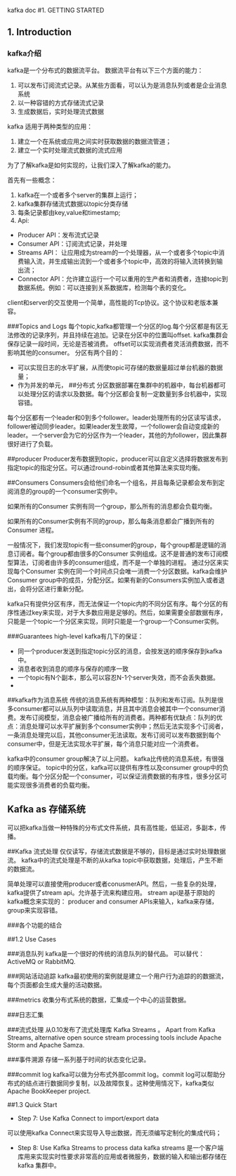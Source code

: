 kafka doc
#1. GETTING STARTED
##    1. Introduction
### kafka介绍 
kafka是一个分布式的数据流平台。
数据流平台有以下三个方面的能力：
1. 可以发布订阅流式记录。从某些方面看，可以认为是消息队列或者是企业消息系统
2. 以一种容错的方式存储流式记录
3. 生成数据后，实时处理流式数据

kafka 适用于两种类型的应用：
1. 建立一个在系统或应用之间实时获取数据的数据流管道；
2. 建立一个实时处理流式数据的流式应用

为了了解kafka是如何实现的，让我们深入了解kafka的能力。

首先有一些概念：
1. kafka在一个或者多个server的集群上运行；
2. kafka集群存储流式数据以topic分类存储
3. 每条记录都由key,value和timestamp;
4. Api:
- Producer API：发布流式记录 
- Consumer API：订阅流式记录，并处理 
- Streams API： 让应用成为stream的一个处理器，从一个或者多个topic中消费输入流，并生成输出流到一个或者多个topic中，高效的将输入流转换到输出流；
- Connector API：允许建立运行一个可以重用的生产者和消费者，连接topic到数据系统。例如：可以连接到关系数据库，检测每个表的变化。

client和server的交互使用一个简单，高性能的Tcp协议。这个协议和老版本兼容。

###Topics and Logs
每个topic,kafka都管理一个分区的log.每个分区都是有区无法修改的记录序列，并且持续在追加。记录在分区中的位置叫offset.
kafka集群会保存记录一段时间，无论是否被消费。
offset可以实现消费者灵活消费数据，而不影响其他的consumer。
分区有两个目的：
- 可以实现日志的水平扩展，从而使topic可存储的数据量超过单台机器的数据量；
- 作为并发的单元，
##分布式
分区数据部署在集群中的机器中，每台机器都可以处理分区的请求以及数据。每个分区都会复制一定数量到多台机器中，实现容错。

每个分区都有一个leader和0到多个follower。leader处理所有的分区读写请求，follower被动同步leader。如果leader发生故障，一个follower会自动变成新的leader。一个server会为它的分区作为一个leader，其他的为follower，因此集群很好进行了负载。

##producer
Producer发布数据到topic，producer可以自定义选择将数据发布到指定topic的指定分区。可以通过round-robin或者其他算法来实现均衡。

##Consumers
Consumers会给他们命名一个组名，并且每条记录都会发布到定阅消息的group的一个consumer实例中。

如果所有的Consumer 实例有同一个group，那么所有的消息都会负载均衡。

如果所有的Consumer实例有不同的group，那么每条消息都会广播到所有的Consumer 进程。

一般情况下，我们发现topic有一些consumer的group，每个group都是逻辑的消息订阅者。每个group都由很多的Consumer 实例组成。这不是普通的发布订阅模型算法，订阅者由许多的consumer组成，而不是一个单独的进程。
通过分区来实现每个Consumer 实例在同一个时间点只会唯一消费一个分区数据。kafka会维护Consumer group中的成员，分配分区。如果有新的Consumers实例加入或者退出，会将分区进行重新分配。

kafka只有提供分区有序，而无法保证一个topic内的不同分区有序。每个分区的有序性通过key来实现，对于大多数应用是足够的。然后，如果需要全部数据有序，只能是一个topic一个分区来实现，同时只能是一个group一个Consumer实例。

###Guarantees
high-level kafka有几下的保证：
- 同一个producer发送到指定topic分区的消息，会按发送的顺序保存到kafka中。
- 消息者收到消息的顺序与保存的顺序一致
- 一个topic有N个副本，那么可以容忍N-1个server失效，而不会丢失数据。
- 

##kafka作为消息系统
传统的消息系统有两种模型：队列和发布订阅。队列是很多consumer都可以从队列中读取消息，并且其中消息会被其中一个consumer消费。发布订阅模型，消息会被广播给所有的消费者。两种都有优缺点：队列的优点：消息处理可以水平扩展到多个consumer实例中；然后无法实现多个订阅者，一条消息处理完以后，其他consumer无法读取。发布订阅可以发布数据到每个consumer中，但是无法实现水平扩展，每个消息只能对应一个消费者。

kafka中的consumer group解决了以上问题。
kafka比传统的消息系统，有很强的顺序保证。
topic中的分区，kafka可以提供有序性以及consumer group中的负载均衡。每个分区分配一个consumer，可以保证消费数据的有序性，很多分区可能实现很多消费者的负载均衡。

## Kafka as 存储系统
可以把kafka当做一种特殊的分布式文件系统，具有高性能，低延迟，多副本，传播。


##Kafka 流式处理
仅仅读写，存储流式数据是不够的，目标是通过实时处理数据流。
kafka中的流式处理是不断的从kafka topic中获取数据，处理后，产生不断的数据流。

简单处理可以直接使用producer或者conusmerAPI。然后，一些复杂的处理，kafka提供了stream api。允许基于流来构建应用。
stream api是基于原始的kafka概念来实现的： producer and consumer APIs来输入，kafka来存储，group来实现容错。

###各个功能的结合


##1.2 Use Cases

###消息队列
kafka是一个很好的传统的消息队列的替代品。
可以替代： ActiveMQ or RabbitMQ.

###网站活动追踪
kafka最初使用的案例就是建立一个用户行为追踪的的数据流，每个页面都会生成大量的活动数据。

###metrics
收集分布式系统的数据，汇集成一个中心的运营数据。

###日志汇集

###流式处理
从0.10发布了流式处理库 Kafka Streams 。
Apart from Kafka Streams, alternative open source stream processing tools include Apache Storm and Apache Samza.

###事件溯源
存储一系列基于时间的状态变化记录。

###commit log
kafka可以做为分布式外部commit log。commit log可以帮助分布式的结点进行数据同步复制，以及故障恢复。这种使用情况下，kafka类似Apache BookKeeper project.

##1.3 Quick Start
- Step 7: Use Kafka Connect to import/export data

可以使用kafka Connect来实现导入导出数据，而无须编写定制化的集成代码；

- Step 8: Use Kafka Streams to process data
kafka streams 是一个客户端库用来实现实时性要求非常高的应用或者微服务，数据的输入和输出都存储在kafka 集群中。



















